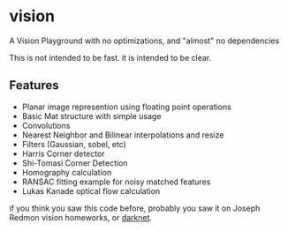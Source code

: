 # vision
A Vision Playground with no optimizations, and "almost" no dependencies

This is not intended to be fast. it is intended to be clear.

## Features
- Planar image represention using floating point operations
- Basic Mat structure with simple usage
- Convolutions
- Nearest Neighbor and Bilinear interpolations and resize
- Filters (Gaussian, sobel, etc)
- Harris Corner detector
- Shi-Tomasi Corner Detection
- Homography calculation
- RANSAC fitting example for noisy matched features
- Lukas Kanade optical flow calculation

if you think you saw this code before, probably you saw it on Joseph Redmon vision homeworks, or [darknet](https://github.com/pjreddie/darknet).

